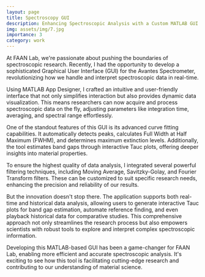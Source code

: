 ```yaml
---
layout: page
title: Spectroscopy GUI
description: Enhancing Spectroscopic Analysis with a Custom MATLAB GUI at FAAN Lab
img: assets/img/7.jpg
importance: 3
category: work
---
```


At FAAN Lab, we're passionate about pushing the boundaries of spectroscopic research. Recently, I had the opportunity to develop a sophisticated Graphical User Interface (GUI) for the Avantes Spectrometer, revolutionizing how we handle and interpret spectroscopic data in real-time.

Using MATLAB App Designer, I crafted an intuitive and user-friendly interface that not only simplifies interaction but also provides dynamic data visualization. This means researchers can now acquire and process spectroscopic data on the fly, adjusting parameters like integration time, averaging, and spectral range effortlessly.

One of the standout features of this GUI is its advanced curve fitting capabilities. It automatically detects peaks, calculates Full Width at Half Maximum (FWHM), and determines maximum extinction levels. Additionally, the tool estimates band gaps through interactive Tauc plots, offering deeper insights into material properties.

To ensure the highest quality of data analysis, I integrated several powerful filtering techniques, including Moving Average, Savitzky-Golay, and Fourier Transform filters. These can be customized to suit specific research needs, enhancing the precision and reliability of our results.

But the innovation doesn't stop there. The application supports both real-time and historical data analysis, allowing users to generate interactive Tauc plots for band gap estimation, automate reference finding, and even playback historical data for comparative studies. This comprehensive approach not only streamlines the research process but also empowers scientists with robust tools to explore and interpret complex spectroscopic information.

Developing this MATLAB-based GUI has been a game-changer for FAAN Lab, enabling more efficient and accurate spectroscopic analysis. It's exciting to see how this tool is facilitating cutting-edge research and contributing to our understanding of material science.

